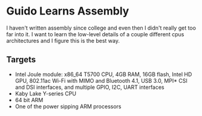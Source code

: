 # Guido Learns Assembly

I haven't written assembly since college and even then I didn't really
get too far into it. I want to learn the low-level details of a couple
different cpus architectures and I figure this is the best way.

## Targets

* Intel Joule module: x86_64 T5700 CPU, 4GB RAM, 16GB flash, Intel HD GPU, 802.11ac Wi-Fi with MIMO and Bluetooth 4.1, USB 3.0, MPI* CSI and DSI interfaces, and multiple GPIO, I2C, UART interfaces
* Kaby Lake Y-series CPU
* 64 bit ARM
* One of the power sipping ARM processors
